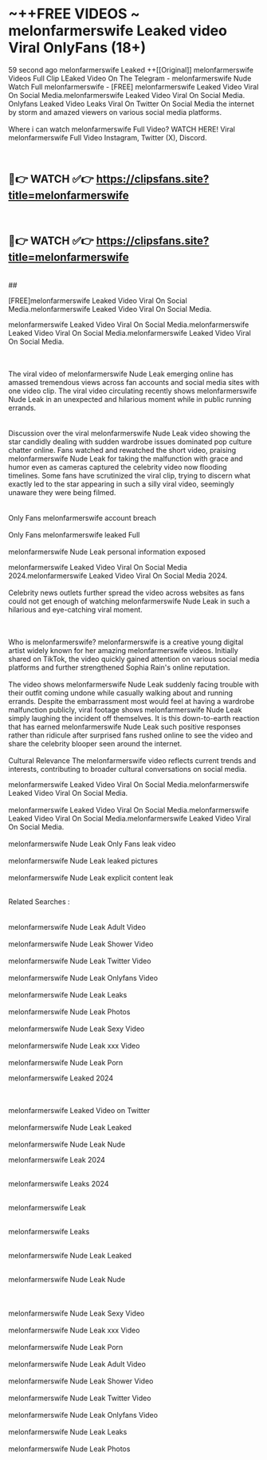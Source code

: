 # ~++FREE VIDEOS ~ melonfarmerswife Leaked video Viral OnlyFans (18+)<br>


59 second ago melonfarmerswife Leaked ++[[Original]] melonfarmerswife Videos Full Clip LEaked Video On The Telegram  - melonfarmerswife Nude  Watch Full melonfarmerswife - [FREE] melonfarmerswife Leaked Video Viral On Social Media.melonfarmerswife Leaked Video Viral On Social Media.   Onlyfans Leaked Video Leaks Viral On Twitter On Social Media the internet by storm and amazed viewers on various social media platforms. <br><br>
Where i can watch melonfarmerswife Full Video? WATCH HERE! Viral melonfarmerswife Full Video Instagram, Twitter (X), Discord. <br>


 <br>

##  🔴👉 WATCH ✅👉  <a href="https://clipsfans.site?title=melonfarmerswife&ref=git">https://clipsfans.site?title=melonfarmerswife</a> <br>
  <br>

##  🔴👉 WATCH ✅👉  <a href="https://clipsfans.site?title=melonfarmerswife&ref=git">https://clipsfans.site?title=melonfarmerswife</a> <br>
  <br>
  ##



[FREE]melonfarmerswife Leaked Video Viral On Social Media.melonfarmerswife Leaked Video Viral On Social Media. <br>

melonfarmerswife Leaked Video Viral On Social Media.melonfarmerswife Leaked Video Viral On Social Media.melonfarmerswife Leaked Video Viral On Social Media. <br>


  <br>

  <br>
The viral video of melonfarmerswife Nude Leak emerging online has amassed tremendous views across fan accounts and social media sites with one video clip. The viral video circulating recently shows melonfarmerswife Nude Leak in an unexpected and hilarious moment while in public running errands.<br>
<br>


<br>
Discussion over the viral melonfarmerswife Nude Leak video showing the star candidly dealing with sudden wardrobe issues dominated pop culture chatter online. Fans watched and rewatched the short video, praising melonfarmerswife Nude Leak for taking the malfunction with grace and humor even as cameras captured the celebrity video now flooding timelines. Some fans have scrutinized the viral clip, trying to discern what exactly led to the star appearing in such a silly viral video, seemingly unaware they were being filmed.<br>
<br>
<br> 
Only Fans melonfarmerswife account breach<br>
<br>
Only Fans melonfarmerswife leaked Full <br>
<br>
melonfarmerswife Nude Leak personal information exposed<br>

melonfarmerswife Leaked Video Viral On Social Media 2024.melonfarmerswife Leaked Video Viral On Social Media 2024. <br>
<br>
Celebrity news outlets further spread the video across websites as fans could not get enough of watching melonfarmerswife Nude Leak in such a hilarious and eye-catching viral moment.<br>
<br>

<br>
Who is melonfarmerswife? melonfarmerswife is a creative young digital artist widely known for her amazing melonfarmerswife videos. Initially shared on TikTok, the video quickly gained attention on various social media platforms and further strengthened Sophia Rain's online reputation.<br>
<br>
The video shows melonfarmerswife Nude Leak suddenly facing trouble with their outfit coming undone while casually walking about and running errands. Despite the embarrassment most would feel at having a wardrobe malfunction publicly, viral footage shows melonfarmerswife Nude Leak simply laughing the incident off themselves. It is this down-to-earth reaction that has earned melonfarmerswife Nude Leak such positive responses rather than ridicule after surprised fans rushed online to see the video and share the celebrity blooper seen around the internet.<br>
<br>
Cultural Relevance The melonfarmerswife video reflects current trends and interests, contributing to broader cultural conversations on social media.<br>

melonfarmerswife Leaked Video Viral On Social Media.melonfarmerswife Leaked Video Viral On Social Media.<br>
<br>
melonfarmerswife Leaked Video Viral On Social Media.melonfarmerswife Leaked Video Viral On Social Media.melonfarmerswife Leaked Video Viral On Social Media.<br>
<br>
melonfarmerswife Nude Leak Only Fans leak video<br>
<br>
melonfarmerswife Nude Leak leaked pictures<br>
<br>
melonfarmerswife Nude Leak explicit content leak<br>


<br>
Related Searches :<br>
<br>

<br>
melonfarmerswife Nude Leak Adult Video<br>
<br>
melonfarmerswife Nude Leak Shower Video<br>
<br>
melonfarmerswife Nude Leak Twitter Video<br>
<br>
melonfarmerswife Nude Leak Onlyfans Video<br>
<br>
melonfarmerswife Nude Leak Leaks<br>
<br>
melonfarmerswife Nude Leak Photos<br>

<br>
melonfarmerswife Nude Leak Sexy Video<br>
<br>
melonfarmerswife Nude Leak xxx Video<br>
<br>
melonfarmerswife Nude Leak Porn<br>

melonfarmerswife  Leaked 2024 <br> <br>
<br>

melonfarmerswife Leaked Video on Twitter <br>
<br>
melonfarmerswife Nude Leak Leaked<br>
<br>
melonfarmerswife Nude Leak Nude<br>


melonfarmerswife  Leak 2024 <br> <br>



melonfarmerswife  Leaks 2024 <br> <br>



 
melonfarmerswife  Leak<br> <br>



melonfarmerswife  Leaks<br> <br>


melonfarmerswife Nude Leak Leaked<br> <br>

melonfarmerswife Nude Leak Nude<br> <br>
<br> <br>
melonfarmerswife Nude Leak Sexy Video
<br> <br>
melonfarmerswife Nude Leak xxx Video
<br> <br>
melonfarmerswife Nude Leak Porn
<br> <br>
melonfarmerswife Nude Leak Adult Video
<br> <br>
melonfarmerswife Nude Leak Shower Video
<br> <br>
melonfarmerswife Nude Leak Twitter Video
<br> <br>
melonfarmerswife Nude Leak Onlyfans Video
<br> <br>
melonfarmerswife Nude Leak Leaks
<br> <br>
melonfarmerswife Nude Leak Photos






</p>




 



</p>










